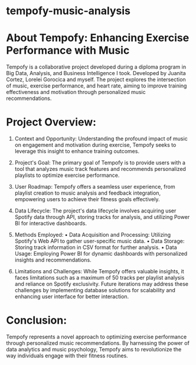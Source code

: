 # tempofy-music-analysis

# About Tempofy: Enhancing Exercise Performance with Music

Tempofy is a collaborative project developed during a diploma program in Big Data, Analysis, and Business Intelligence I took. Developed by Juanita Cortez, Lorelei Gorocica and myself. The project explores the intersection of music, exercise performance, and heart rate, aiming to improve training effectiveness and motivation through personalized music recommendations.

# Project Overview:

1. Context and Opportunity:
Understanding the profound impact of music on engagement and motivation during exercise, Tempofy seeks to leverage this insight to enhance training outcomes.

3. Project's Goal:
The primary goal of Tempofy is to provide users with a tool that analyzes music track features and recommends personalized playlists to optimize exercise performance.

5. User Roadmap:
Tempofy offers a seamless user experience, from playlist creation to music analysis and feedback integration, empowering users to achieve their fitness goals effectively.

7. Data Lifecycle:
The project's data lifecycle involves acquiring user Spotify data through API, storing tracks for analysis, and utilizing Power BI for interactive dashboards.

9. Methods Employed:
  •	Data Acquisition and Processing: Utilizing Spotify's Web API to gather user-specific music data.
  •	Data Storage: Storing track information in CSV format for further analysis.
  •	Data Usage: Employing Power BI for dynamic dashboards with personalized insights and recommendations.

11. Limitations and Challenges:
While Tempofy offers valuable insights, it faces limitations such as a maximum of 50 tracks per playlist analysis and reliance on Spotify exclusivity. Future iterations may address these challenges by implementing database solutions for scalability and enhancing user interface for better interaction.

# Conclusion:

Tempofy represents a novel approach to optimizing exercise performance through personalized music recommendations. By harnessing the power of data analytics and music psychology, Tempofy aims to revolutionize the way individuals engage with their fitness routines.
